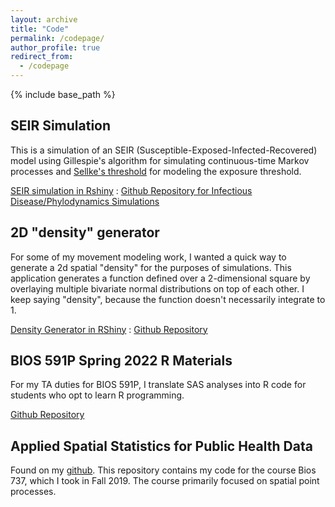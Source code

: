 ```yaml
---
layout: archive
title: "Code"
permalink: /codepage/
author_profile: true
redirect_from:
  - /codepage
---
```


{% include base_path %}

SEIR Simulation
------
This is a simulation of an SEIR (Susceptible-Exposed-Infected-Recovered) model using Gillespie's algorithm for simulating continuous-time Markov processes and [Sellke's threshold](https://www.jstor.org/stable/3213811?seq=1#metadata_info_tab_contents) for modeling the exposure threshold.

[SEIR simulation in Rshiny](https://hbwaddel.shinyapps.io/seir_sellke_threshold/) : 
[Github Repository for Infectious Disease/Phylodynamics Simulations](https://github.com/hbwddl/Phylodynamics_Simulations)

2D "density" generator
------
For some of my movement modeling work, I wanted a quick way to generate a 2d spatial "density" for the purposes of simulations. This application generates a function defined over a 2-dimensional square by overlaying multiple bivariate normal distributions on top of each other. I keep saying "density", because the function doesn't necessarily integrate to 1. 

[Density Generator in RShiny](https://hbwaddel.shinyapps.io/GenerateDensity/) : 
[Github Repository](https://github.com/hbwddl/spatial-density-generator/)

BIOS 591P Spring 2022 R Materials
------
For my TA duties for BIOS 591P, I translate SAS analyses into R code for students who opt to learn R programming.

[Github Repository](https://github.com/hbwddl/BIOS-591P-2022)

Applied Spatial Statistics for Public Health Data
------
Found on my [github](https://github.com/hbwddl/Bios-737-Applied-Spatial-2019). This repository contains my code for the course Bios 737, which I took in Fall 2019. The course primarily focused on spatial point processes.
